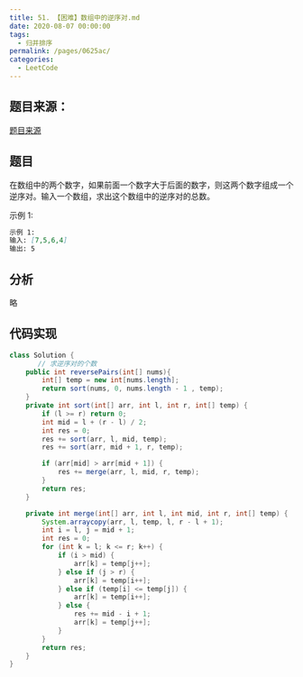 ```yaml
---
title: 51. 【困难】数组中的逆序对.md
date: 2020-08-07 00:00:00
tags: 
  - 归并排序
permalink: /pages/0625ac/
categories: 
  - LeetCode
---
```


## 题目来源：
[题目来源]([链接网址](https://leetcode-cn.com/problems/shu-zu-zhong-de-ni-xu-dui-lcof/) "51.数组中的逆序对")

## 题目
在数组中的两个数字，如果前面一个数字大于后面的数字，则这两个数字组成一个逆序对。输入一个数组，求出这个数组中的逆序对的总数。

示例 1:
```md
示例 1:
输入: [7,5,6,4]
输出: 5
```


## 分析
略

## 代码实现
```java
class Solution {
       // 求逆序对的个数
    public int reversePairs(int[] nums){
        int[] temp = new int[nums.length];
        return sort(nums, 0, nums.length - 1 , temp);
    }
    private int sort(int[] arr, int l, int r, int[] temp) {
        if (l >= r) return 0;
        int mid = l + (r - l) / 2;
        int res = 0;
        res += sort(arr, l, mid, temp);
        res += sort(arr, mid + 1, r, temp);

        if (arr[mid] > arr[mid + 1]) {
            res += merge(arr, l, mid, r, temp);
        }
        return res;
    }

    private int merge(int[] arr, int l, int mid, int r, int[] temp) {
        System.arraycopy(arr, l, temp, l, r - l + 1);
        int i = l, j = mid + 1;
        int res = 0;
        for (int k = l; k <= r; k++) {
            if (i > mid) {
                arr[k] = temp[j++]; 
            } else if (j > r) {
                arr[k] = temp[i++];
            } else if (temp[i] <= temp[j]) {
                arr[k] = temp[i++];          
            } else {
                res += mid - i + 1;
                arr[k] = temp[j++];
            }
        }
        return res;
    }
}
```